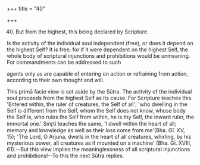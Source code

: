 +++
title = "40"

+++


40. But from the highest, this being declared by Scripture.

Is the activity of the individual soul independent (free), or does it depend on the highest Self? It is free; for if it were dependent on the highest Self, the whole body of scriptural injunctions and prohibitions would be unmeaning. For commandments can be addressed to such

agents only as are capable of entering on action or refraining from action, according to their own thought and will.

This primā facie view is set aside by the Sūtra. The activity of the individual soul proceeds from the highest Self as its cause. For Scripture teaches this. 'Entered within, the ruler of creatures, the Self of all'; 'who dwelling in the Self is different from the Self, whom the Self does not know, whose body the Self is, who rules the Self from within, he is thy Self, the inward ruler, the immortal one.' Smr̥ti teaches the same, 'I dwell within the heart of all; memory and knowledge as well as their loss come from me'(Bha. Gī. XV, 15); 'The Lord, O Arjuna, dwells in the heart of all creatures, whirling, by his mysterious power, all creatures as if mounted on a machine' (Bha. Gī. XVIII, 61).--But this view implies the meaninglessness of all scriptural injunctions and prohibitions!--To this the next Sūtra replies.

